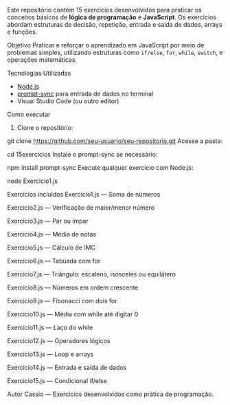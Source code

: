 Este repositório contém 15 exercícios desenvolvidos para praticar os conceitos básicos de **lógica de programação** e **JavaScript**. Os exercícios abordam estruturas de decisão, repetição, entrada e saída de dados, arrays e funções.

Objetivo
Praticar e reforçar o aprendizado em JavaScript por meio de problemas simples, utilizando estruturas como `if/else`, `for`, `while`, `switch`, e operações matemáticas.

Tecnologias Utilizadas
- [Node.js](https://nodejs.org/)
- [prompt-sync](https://www.npmjs.com/package/prompt-sync) para entrada de dados no terminal
- Visual Studio Code (ou outro editor)

Como executar
1. Clone o repositório:

git clone https://github.com/seu-usuario/seu-repositorio.git
Acesse a pasta:

cd 15exercicios
Instale o prompt-sync se necessário:

npm install prompt-sync
Execute qualquer exercício com Node.js:

node Exercicio1.js

Exercícios incluídos
Exercicio1.js — Soma de números

Exercicio2.js — Verificação de maior/menor número

Exercicio3.js — Par ou ímpar

Exercicio4.js — Média de notas

Exercicio5.js — Cálculo de IMC

Exercicio6.js — Tabuada com for

Exercicio7.js — Triângulo: escaleno, isósceles ou equilátero

Exercicio8.js — Números em ordem crescente

Exercicio9.js — Fibonacci com dois for

Exercicio10.js — Média com while até digitar 0

Exercicio11.js — Laço do while

Exercicio12.js — Operadores lógicos

Exercicio13.js — Loop e arrays

Exercicio14.js — Entrada e saída de dados

Exercicio15.js — Condicional if/else

Autor
Cassio — Exercícios desenvolvidos como prática de programação.
